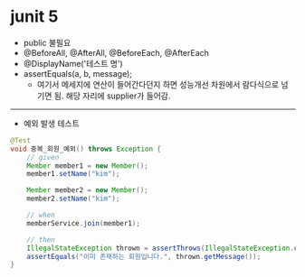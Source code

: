 # junit 5

- public 불필요
- @BeforeAll, @AfterAll, @BeforeEach, @AfterEach
- @DisplayName('테스트 명')
- assertEquals(a, b, message);
  - 여기서 메세지에 연산이 들어간다던지 하면 성능개선 차원에서 람다식으로 넘기면 됨. 해당 자리에 supplier가 들어감.

---

- 예외 발생 테스트

```java
@Test
void 중복_회원_예외() throws Exception {
    // given
    Member member1 = new Member();
    member1.setName("kim");

    Member member2 = new Member();
    member2.setName("kim");

    // when
    memberService.join(member1);

    // then
    IllegalStateException thrown = assertThrows(IllegalStateException.class, () -> memberService.join(member2));
    assertEquals("이미 존재하는 회원입니다.", thrown.getMessage());
}
```

